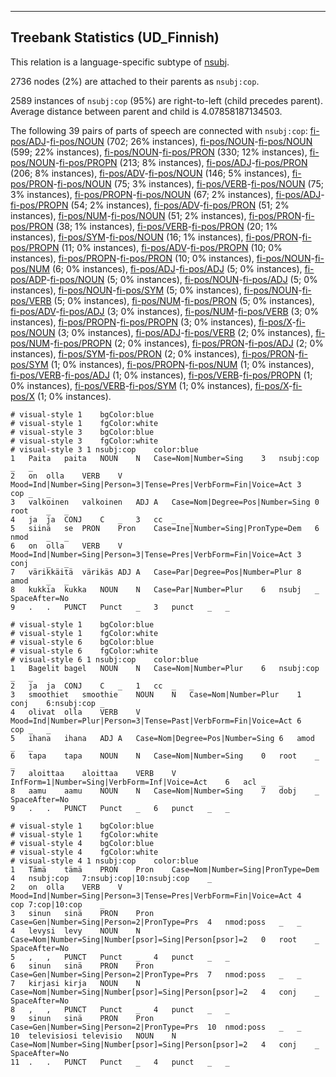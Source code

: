 

--------------------------------------------------------------------------------

## Treebank Statistics (UD_Finnish)

This relation is a language-specific subtype of [nsubj]().

2736 nodes (2%) are attached to their parents as `nsubj:cop`.

2589 instances of `nsubj:cop` (95%) are right-to-left (child precedes parent).
Average distance between parent and child is 4.07858187134503.

The following 39 pairs of parts of speech are connected with `nsubj:cop`: [fi-pos/ADJ]()-[fi-pos/NOUN]() (702; 26% instances), [fi-pos/NOUN]()-[fi-pos/NOUN]() (599; 22% instances), [fi-pos/NOUN]()-[fi-pos/PRON]() (330; 12% instances), [fi-pos/NOUN]()-[fi-pos/PROPN]() (213; 8% instances), [fi-pos/ADJ]()-[fi-pos/PRON]() (206; 8% instances), [fi-pos/ADV]()-[fi-pos/NOUN]() (146; 5% instances), [fi-pos/PRON]()-[fi-pos/NOUN]() (75; 3% instances), [fi-pos/VERB]()-[fi-pos/NOUN]() (75; 3% instances), [fi-pos/PROPN]()-[fi-pos/NOUN]() (67; 2% instances), [fi-pos/ADJ]()-[fi-pos/PROPN]() (54; 2% instances), [fi-pos/ADV]()-[fi-pos/PRON]() (51; 2% instances), [fi-pos/NUM]()-[fi-pos/NOUN]() (51; 2% instances), [fi-pos/PRON]()-[fi-pos/PRON]() (38; 1% instances), [fi-pos/VERB]()-[fi-pos/PRON]() (20; 1% instances), [fi-pos/SYM]()-[fi-pos/NOUN]() (16; 1% instances), [fi-pos/PRON]()-[fi-pos/PROPN]() (11; 0% instances), [fi-pos/ADV]()-[fi-pos/PROPN]() (10; 0% instances), [fi-pos/PROPN]()-[fi-pos/PRON]() (10; 0% instances), [fi-pos/NOUN]()-[fi-pos/NUM]() (6; 0% instances), [fi-pos/ADJ]()-[fi-pos/ADJ]() (5; 0% instances), [fi-pos/ADP]()-[fi-pos/NOUN]() (5; 0% instances), [fi-pos/NOUN]()-[fi-pos/ADJ]() (5; 0% instances), [fi-pos/NOUN]()-[fi-pos/SYM]() (5; 0% instances), [fi-pos/NOUN]()-[fi-pos/VERB]() (5; 0% instances), [fi-pos/NUM]()-[fi-pos/PRON]() (5; 0% instances), [fi-pos/ADV]()-[fi-pos/ADJ]() (3; 0% instances), [fi-pos/NUM]()-[fi-pos/VERB]() (3; 0% instances), [fi-pos/PROPN]()-[fi-pos/PROPN]() (3; 0% instances), [fi-pos/X]()-[fi-pos/NOUN]() (3; 0% instances), [fi-pos/ADJ]()-[fi-pos/VERB]() (2; 0% instances), [fi-pos/NUM]()-[fi-pos/PROPN]() (2; 0% instances), [fi-pos/PRON]()-[fi-pos/ADJ]() (2; 0% instances), [fi-pos/SYM]()-[fi-pos/PRON]() (2; 0% instances), [fi-pos/PRON]()-[fi-pos/SYM]() (1; 0% instances), [fi-pos/PROPN]()-[fi-pos/NUM]() (1; 0% instances), [fi-pos/VERB]()-[fi-pos/ADJ]() (1; 0% instances), [fi-pos/VERB]()-[fi-pos/PROPN]() (1; 0% instances), [fi-pos/VERB]()-[fi-pos/SYM]() (1; 0% instances), [fi-pos/X]()-[fi-pos/X]() (1; 0% instances).


~~~ conllu
# visual-style 1	bgColor:blue
# visual-style 1	fgColor:white
# visual-style 3	bgColor:blue
# visual-style 3	fgColor:white
# visual-style 3 1 nsubj:cop	color:blue
1	Paita	paita	NOUN	N	Case=Nom|Number=Sing	3	nsubj:cop	_	_
2	on	olla	VERB	V	Mood=Ind|Number=Sing|Person=3|Tense=Pres|VerbForm=Fin|Voice=Act	3	cop	_	_
3	valkoinen	valkoinen	ADJ	A	Case=Nom|Degree=Pos|Number=Sing	0	root	_	_
4	ja	ja	CONJ	C	_	3	cc	_	_
5	siinä	se	PRON	Pron	Case=Ine|Number=Sing|PronType=Dem	6	nmod	_	_
6	on	olla	VERB	V	Mood=Ind|Number=Sing|Person=3|Tense=Pres|VerbForm=Fin|Voice=Act	3	conj	_	_
7	värikkäitä	värikäs	ADJ	A	Case=Par|Degree=Pos|Number=Plur	8	amod	_	_
8	kukkia	kukka	NOUN	N	Case=Par|Number=Plur	6	nsubj	_	SpaceAfter=No
9	.	.	PUNCT	Punct	_	3	punct	_	_

~~~


~~~ conllu
# visual-style 1	bgColor:blue
# visual-style 1	fgColor:white
# visual-style 6	bgColor:blue
# visual-style 6	fgColor:white
# visual-style 6 1 nsubj:cop	color:blue
1	Bagelit	bagel	NOUN	N	Case=Nom|Number=Plur	6	nsubj:cop	_	_
2	ja	ja	CONJ	C	_	1	cc	_	_
3	smoothiet	smoothie	NOUN	N	Case=Nom|Number=Plur	1	conj	6:nsubj:cop	_
4	olivat	olla	VERB	V	Mood=Ind|Number=Plur|Person=3|Tense=Past|VerbForm=Fin|Voice=Act	6	cop	_	_
5	ihana	ihana	ADJ	A	Case=Nom|Degree=Pos|Number=Sing	6	amod	_	_
6	tapa	tapa	NOUN	N	Case=Nom|Number=Sing	0	root	_	_
7	aloittaa	aloittaa	VERB	V	InfForm=1|Number=Sing|VerbForm=Inf|Voice=Act	6	acl	_	_
8	aamu	aamu	NOUN	N	Case=Nom|Number=Sing	7	dobj	_	SpaceAfter=No
9	.	.	PUNCT	Punct	_	6	punct	_	_

~~~


~~~ conllu
# visual-style 1	bgColor:blue
# visual-style 1	fgColor:white
# visual-style 4	bgColor:blue
# visual-style 4	fgColor:white
# visual-style 4 1 nsubj:cop	color:blue
1	Tämä	tämä	PRON	Pron	Case=Nom|Number=Sing|PronType=Dem	4	nsubj:cop	7:nsubj:cop|10:nsubj:cop	_
2	on	olla	VERB	V	Mood=Ind|Number=Sing|Person=3|Tense=Pres|VerbForm=Fin|Voice=Act	4	cop	7:cop|10:cop	_
3	sinun	sinä	PRON	Pron	Case=Gen|Number=Sing|Person=2|PronType=Prs	4	nmod:poss	_	_
4	levysi	levy	NOUN	N	Case=Nom|Number=Sing|Number[psor]=Sing|Person[psor]=2	0	root	_	SpaceAfter=No
5	,	,	PUNCT	Punct	_	4	punct	_	_
6	sinun	sinä	PRON	Pron	Case=Gen|Number=Sing|Person=2|PronType=Prs	7	nmod:poss	_	_
7	kirjasi	kirja	NOUN	N	Case=Nom|Number=Sing|Number[psor]=Sing|Person[psor]=2	4	conj	_	SpaceAfter=No
8	,	,	PUNCT	Punct	_	4	punct	_	_
9	sinun	sinä	PRON	Pron	Case=Gen|Number=Sing|Person=2|PronType=Prs	10	nmod:poss	_	_
10	televisiosi	televisio	NOUN	N	Case=Nom|Number=Sing|Number[psor]=Sing|Person[psor]=2	4	conj	_	SpaceAfter=No
11	.	.	PUNCT	Punct	_	4	punct	_	_

~~~


